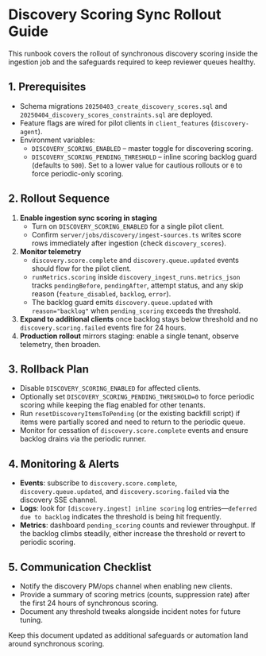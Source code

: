 # Discovery Scoring Sync Rollout Guide

This runbook covers the rollout of synchronous discovery scoring inside the ingestion job and the safeguards required to keep reviewer queues healthy.

## 1. Prerequisites
- Schema migrations `20250403_create_discovery_scores.sql` and `20250404_discovery_scores_constraints.sql` are deployed.
- Feature flags are wired for pilot clients in `client_features` (`discovery-agent`).
- Environment variables:
  - `DISCOVERY_SCORING_ENABLED` – master toggle for discovering scoring.
  - `DISCOVERY_SCORING_PENDING_THRESHOLD` – inline scoring backlog guard (defaults to `500`). Set to a lower value for cautious rollouts or `0` to force periodic-only scoring.

## 2. Rollout Sequence
1. **Enable ingestion sync scoring in staging**
   - Turn on `DISCOVERY_SCORING_ENABLED` for a single pilot client.
   - Confirm `server/jobs/discovery/ingest-sources.ts` writes score rows immediately after ingestion (check `discovery_scores`).
2. **Monitor telemetry**
   - `discovery.score.complete` and `discovery.queue.updated` events should flow for the pilot client.
   - `runMetrics.scoring` inside `discovery_ingest_runs.metrics_json` tracks `pendingBefore`, `pendingAfter`, attempt status, and any skip reason (`feature_disabled`, `backlog`, `error`).
   - The backlog guard emits `discovery.queue.updated` with `reason="backlog"` when `pending_scoring` exceeds the threshold.
3. **Expand to additional clients** once backlog stays below threshold and no `discovery.scoring.failed` events fire for 24 hours.
4. **Production rollout** mirrors staging: enable a single tenant, observe telemetry, then broaden.

## 3. Rollback Plan
- Disable `DISCOVERY_SCORING_ENABLED` for affected clients.
- Optionally set `DISCOVERY_SCORING_PENDING_THRESHOLD=0` to force periodic scoring while keeping the flag enabled for other tenants.
- Run `resetDiscoveryItemsToPending` (or the existing backfill script) if items were partially scored and need to return to the periodic queue.
- Monitor for cessation of `discovery.score.complete` events and ensure backlog drains via the periodic runner.

## 4. Monitoring & Alerts
- **Events**: subscribe to `discovery.score.complete`, `discovery.queue.updated`, and `discovery.scoring.failed` via the discovery SSE channel.
- **Logs**: look for `[discovery.ingest] inline scoring` log entries—`deferred due to backlog` indicates the threshold is being hit frequently.
- **Metrics**: dashboard `pending_scoring` counts and reviewer throughput. If the backlog climbs steadily, either increase the threshold or revert to periodic scoring.

## 5. Communication Checklist
- Notify the discovery PM/ops channel when enabling new clients.
- Provide a summary of scoring metrics (counts, suppression rate) after the first 24 hours of synchronous scoring.
- Document any threshold tweaks alongside incident notes for future tuning.

Keep this document updated as additional safeguards or automation land around synchronous scoring.
